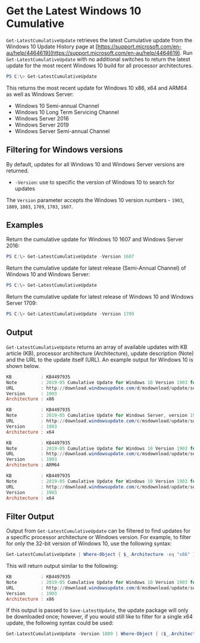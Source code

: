 # Get the Latest Windows 10 Cumulative

`Get-LatestCumulativeUpdate` retrieves the latest Cumulative update from the Windows 10 Update History page at [https://support.microsoft.com/en-au/help/4464619](https://support.microsoft.com/en-au/help/4464619). Run `Get-LatestCumulativeUpdate` with no additional switches to return the latest update for the most recent Windows 10 build for all processor architectures.

```powershell
PS C:\> Get-LatestCumulativeUpdate
```

This returns the most recent update for Windows 10 x86, x64 and ARM64 as well as Windows Server:

* Windows 10 Semi-annual Channel
* Windows 10 Long Term Servicing Channel
* Windows Server 2016
* Windows Server 2019
* Windows Server Semi-annual Channel

## Filtering for Windows versions

By default, updates for all Windows 10 and Windows Server versions are returned.

* `-Version`: use to specific the version of Windows 10 to search for updates

The `Version` parameter accepts the Windows 10 version numbers - `1903`, `1809`, `1803`, `1709`, `1703`, `1607`.

## Examples

Return the cumulative update for Windows 10 1607 and Windows Server 2016:

```powershell
PS C:\> Get-LatestCumulativeUpdate -Version 1607
```

Return the cumulative update for latest release (Semi-Annual Channel) of Windows 10 and Windows Server:

```powershell
PS C:\> Get-LatestCumulativeUpdate
```

Return the cumulative update for latest release of Windows 10 and Windows Server 1709:

```powershell
PS C:\> Get-LatestCumulativeUpdate -Version 1709
```

## Output

`Get-LatestCumulativeUpdate` returns an array of available updates with KB article (KB), processor architecture (Architecture), update description (Note) and the URL to the update itself (URL). An example output for Windows 10 is shown below.

```powershell
KB           : KB4497935
Note         : 2019-05 Cumulative Update for Windows 10 Version 1903 for x86-based Systems (KB4497935)
URL          : http://download.windowsupdate.com/d/msdownload/update/software/updt/2019/05/windows10.0-kb4497935-x86_8cd569b78eb22e22e5cf5f32b471f170f410ff4f.msu
Version      : 1903
Architecture : x86

KB           : KB4497935
Note         : 2019-05 Cumulative Update for Windows Server, version 1903 for x64-based Systems (KB4497935)
URL          : http://download.windowsupdate.com/c/msdownload/update/software/updt/2019/05/windows10.0-kb4497935-x64_e1e15758afc9d32ca57779428d145cfba3a12e4b.msu
Version      : 1903
Architecture : x64

KB           : KB4497935
Note         : 2019-05 Cumulative Update for Windows 10 Version 1903 for ARM64-based Systems (KB4497935)
URL          : http://download.windowsupdate.com/c/msdownload/update/software/updt/2019/05/windows10.0-kb4497935-arm64_5be4eac50540b54074d4d7e58282f9c28f8472fd.msu
Version      : 1903
Architecture : ARM64

KB           : KB4497935
Note         : 2019-05 Cumulative Update for Windows 10 Version 1903 for x64-based Systems (KB4497935)
URL          : http://download.windowsupdate.com/c/msdownload/update/software/updt/2019/05/windows10.0-kb4497935-x64_e1e15758afc9d32ca57779428d145cfba3a12e4b.msu
Version      : 1903
Architecture : x64
```

## Filter Output

Output from `Get-LatestCumulativeUpdate` can be filtered to find updates for a specific processor architecture or Windows version. For example, to filter for only the 32-bit version of Windows 10, use the following syntax:

```powershell
Get-LatestCumulativeUpdate | Where-Object { $_.Architecture -eq "x86" }
```

This will return output similar to the following:

```powershell
KB           : KB4497935
Note         : 2019-05 Cumulative Update for Windows 10 Version 1903 for x86-based Systems (KB4497935)
URL          : http://download.windowsupdate.com/d/msdownload/update/software/updt/2019/05/windows10.0-kb4497935-x86_8cd569b78eb22e22e5cf5f32b471f170f410ff4f.msu
Version      : 1903
Architecture : x86
```

If this output is passed to `Save-LatestUpdate`, the update package will only be downloaded once; however, if you would still like to filter for a single x64 update, the following syntax could be used:

```powershell
Get-LatestCumulativeUpdate -Version 1809 | Where-Object { ($_.Architecture -eq "x64") | Save-LatestUpdate -Path C:\Updates
```

